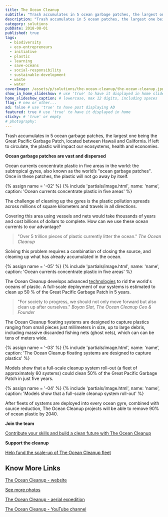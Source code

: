 ```yaml
---
title: The Ocean Cleanup
subtitle: "Trash accumulates in 5 ocean garbage patches, the largest one being the Great Pacific Garbage Patch. If left to circulate, the plastic will impact our ecosystems, health and economies."
description: "Trash accumulates in 5 ocean patches, the largest one being the Great Pacific Garbage Patch. It is impacting our health, ecosystems and economies."
category: solutions
pubDate: 2018-08-01
published: true
tags:
  - biodiversity
  - eco-entrepreneurs
  - initiative
  - plastic
  - learning
  - save-oceans
  - social-responsibility
  - sustainable-development
  - waste
  - water
coverImage: /assets/p/solutions/the-ocean-cleanup/the-ocean-cleanup.jpg
show_in_home_slideshow: # use 'true' to have it displayed in home slideshow
home_slideshow_caption: # lowercase, max 12 digits, including spaces
flag: # new or other...
ad: false # use 'true' to have post displaying AD
featured: true # use 'true' to have it displayed in home
sticky: # 'true' or empty
# photography:
---
```


Trash accumulates in 5 ocean garbage patches, the largest one being the Great Pacific Garbage Patch, located between Hawaii and California. If left to circulate, the plastic will impact our ecosystems, health and economies.

**Ocean garbage patches are vast and dispersed**

Ocean currents concentrate plastic in five areas in the world: the subtropical gyres, also known as the world’s "ocean garbage patches". Once in these patches, the plastic will not go away by itself.

{% assign name = '-02' %} {% include 'partials/image.html', name: 'name', caption: 'Ocean currents concentrate plastic in five areas' %}

The challenge of cleaning up the gyres is the plastic pollution spreads across millions of square kilometers and travels in all directions.

Covering this area using vessels and nets would take thousands of years and cost billions of dollars to complete. How can we use these ocean currents to our advantage?

> "Over 5 trillion pieces of plastic currently litter the ocean." _The Ocean Cleanup_

Solving this problem requires a combination of closing the source, and cleaning up what has already accumulated in the ocean.

{% assign name = '-05' %} {% include 'partials/image.html', name: 'name', caption: 'Ocean currents concentrate plastic in five areas' %}

The Ocean Cleanup develops advanced [technologies](https://www.theoceancleanup.com/technology/) to rid the world's oceans of plastic. A full-scale deployment of our systems is estimated to clean up 50 % of the Great Pacific Garbage Patch in 5 years.

> "For society to progress, we should not only move forward but also clean up after ourselves." _Boyan Slat, The Ocean Cleanup Ceo & Founder_

The Ocean Cleanup floating systems are designed to capture plastics ranging from small pieces just millimeters in size, up to large debris, including massive discarded fishing nets (ghost nets), which can can be tens of meters wide.

{% assign name = '-03' %} {% include 'partials/image.html', name: 'name', caption: 'The Ocean Cleanup floating systems are designed to capture plastics' %}

Models show that a full-scale cleanup system roll-out (a fleet of approximately 60 systems) could clean 50% of the Great Pacific Garbage Patch in just five years.

{% assign name = '-04' %} {% include 'partials/image.html', name: 'name', caption: 'Models show that a full-scale cleanup system roll-out' %}

After fleets of systems are deployed into every ocean gyre, combined with source reduction, The Ocean Cleanup projects will be able to remove 90% of ocean plastic by 2040.

**Join the team**

[Contribute your skills and build a clean future with The Ocean Cleanup](https://www.theoceancleanup.com/careers.html)

**Support the cleanup**

[Help fund the scale-up of The Ocean Cleanup fleet](https://www.theoceancleanup.com/fund/)

## Know More Links

[The Ocean Cleanup - website](https://www.theoceancleanup.com)

[See more photos](https://www.theoceancleanup.com/media-gallery/)

[The Ocean Cleanup - aerial expedition](https://www.theoceancleanup.com/milestones/aerial-expedition/)

[The Ocean Cleanup - YouTube channel](https://www.youtube.com/user/TheOceanCleanup)
